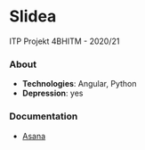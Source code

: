 # Slidea
ITP Projekt 4BHITM - 2020/21

### About
* __Technologies__: Angular, Python
* __Depression__: yes

### Documentation
* [Asana](https://app.asana.com/0/1198996202244277/board)




